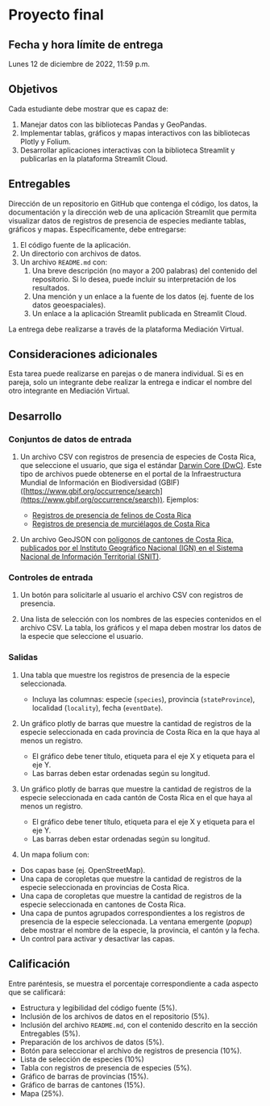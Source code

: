 # Proyecto final

## Fecha y hora límite de entrega
Lunes 12 de diciembre de 2022, 11:59 p.m.

## Objetivos
Cada estudiante debe mostrar que es capaz de:

1. Manejar datos con las bibliotecas Pandas y GeoPandas.
2. Implementar tablas, gráficos y mapas interactivos con las bibliotecas Plotly y Folium.
3. Desarrollar aplicaciones interactivas con la biblioteca Streamlit y publicarlas en la plataforma Streamlit Cloud.

## Entregables
Dirección de un repositorio en GitHub que contenga el código, los datos, la documentación y la dirección web de una aplicación Streamlit que permita visualizar datos de registros de presencia de especies mediante tablas, gráficos y mapas. Específicamente, debe entregarse:

1. El código fuente de la aplicación.
2. Un directorio con archivos de datos.
3. Un archivo `README.md` con:
    1. Una breve descripción (no mayor a 200 palabras) del contenido del repositorio. Si lo desea, puede incluir su interpretación de los resultados.
    2. Una mención y un enlace a la fuente de los datos (ej. fuente de los datos geoespaciales).
    3. Un enlace a la aplicación Streamlit publicada en Streamlit Cloud.

La entrega debe realizarse a través de la plataforma Mediación Virtual.

## Consideraciones adicionales
Esta tarea puede realizarse en parejas o de manera individual. Si es en pareja, solo un integrante debe realizar la entrega e indicar el nombre del otro integrante en Mediación Virtual.

## Desarrollo

### Conjuntos de datos de entrada
1. Un archivo CSV con registros de presencia de especies de Costa Rica, que seleccione el usuario, que siga el estándar [Darwin Core (DwC)](https://dwc.tdwg.org/terms/). Este tipo de archivos puede obtenerse en el portal de la Infraestructura Mundial de Información en Biodiversidad (GBIF) ([https://www.gbif.org/occurrence/search](https://www.gbif.org/occurrence/search)). Ejemplos:
    - [Registros de presencia de felinos de Costa Rica](https://github.com/gf0657-programacionsig/2022-ii/blob/main/contenido/6/datos/felinos.csv)
    - [Registros de presencia de murciélagos de Costa Rica](https://github.com/gf0657-programacionsig/2022-ii/blob/main/contenido/6/datos/murcielagos.csv)

2. Un archivo GeoJSON con [polígonos de cantones de Costa Rica, publicados por el Instituto Geográfico Nacional (IGN) en el Sistema Nacional de Información Territorial (SNIT)](https://www.snitcr.go.cr/ico_servicios_ogc_info?k=bm9kbzo6MjY=&nombre=IGN%20Cartograf%C3%ADa%201:5mil).


### Controles de entrada
1. Un botón para solicitarle al usuario el archivo CSV con registros de presencia.

2. Una lista de selección con los nombres de las especies contenidos en el archivo CSV. La tabla, los gráficos y el mapa deben mostrar los datos de la especie que seleccione el usuario.

### Salidas
1.  Una tabla que muestre los registros de presencia de la especie seleccionada. 
    - Incluya las columnas: especie (`species`), provincia (`stateProvince`), localidad (`locality`), fecha (`eventDate`).

2. Un gráfico plotly de barras que muestre la cantidad de registros de la especie seleccionada en cada provincia de Costa Rica en la que haya al menos un registro.
    - El gráfico debe tener título, etiqueta para el eje X y etiqueta para el eje Y.
    - Las barras deben estar ordenadas según su longitud.
    
3. Un gráfico plotly de barras que muestre la cantidad de registros de la especie seleccionada en cada cantón de Costa Rica en el que haya al menos un registro.
    - El gráfico debe tener título, etiqueta para el eje X y etiqueta para el eje Y.
    - Las barras deben estar ordenadas según su longitud.

4.  Un mapa folium con:
-   Dos capas base (ej. OpenStreetMap).
-   Una capa de coropletas que muestre la cantidad de registros de la especie seleccionada en provincias de Costa Rica.
-   Una capa de coropletas que muestre la cantidad de registros de la especie seleccionada en cantones de Costa Rica.
-   Una capa de puntos agrupados correspondientes a los registros de presencia de la especie seleccionada. La ventana emergente (*popup*) debe mostrar el nombre de la especie, la provincia, el cantón y la fecha.
-   Un control para activar y desactivar las capas.


## Calificación
Entre paréntesis, se muestra el porcentaje correspondiente a cada aspecto que se calificará:

-   Estructura y legibilidad del código fuente (5%).
-   Inclusión de los archivos de datos en el repositorio (5%).
-   Inclusión del archivo `README.md`, con el contenido descrito en la sección Entregables (5%).
-   Preparación de los archivos de datos (5%).
-   Botón para seleccionar el archivo de registros de presencia (10%).
-   Lista de selección de especies (10%)
-   Tabla con registros de presencia de especies (5%).
-   Gráfico de barras de provincias (15%).
-   Gráfico de barras de cantones (15%).
-   Mapa (25%).
